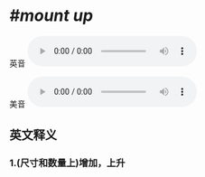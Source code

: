 # ***\#mount up*** 
英音
<audio src="./media/mount up1_AAC.aac" controls="controls"></audio>

美音
<audio src="./media/mount up2_AAC.aac" controls="controls"></audio>



  

英文释义
---
### 1.**(尺寸和数量上)增加，上升**  


